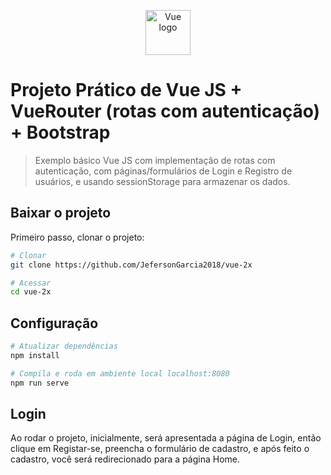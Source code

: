 <p align="center"><img src="https://br.vuejs.org/images/logo.svg" alt="Vue logo" width="72" height="72"></p>


# Projeto Prático de Vue JS + VueRouter (rotas com autenticação) + Bootstrap

> Exemplo básico Vue JS com implementação de rotas com autenticação, com páginas/formulários de Login e Registro de usuários, e usando sessionStorage para armazenar os dados.

## Baixar o projeto
Primeiro passo, clonar o projeto:
``` bash
# Clonar
git clone https://github.com/JefersonGarcia2018/vue-2x

# Acessar
cd vue-2x
```

## Configuração
``` bash
# Atualizar dependências
npm install

# Compila e roda em ambiente local localhost:8080
npm run serve
```
## Login
Ao rodar o projeto, inicialmente, será apresentada a página de Login, então clique em Registar-se, preencha o formulário de cadastro, e após feito o cadastro, você será redirecionado para a página Home.
